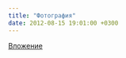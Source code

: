 ```yaml
---
title: "Фотография"
date: 2012-08-15 19:01:00 +0300
---
```



[Вложение](/assets/vk_photos/2/VGAiCQTEtK4.jpg)
